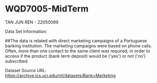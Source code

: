 # WQD7005-MidTerm

TAN JUN REN - 22050099

Data Set Information:

##The data is related with direct marketing campaigns of a Portuguese banking institution. The marketing campaigns were based on phone calls. Often, more than one contact to the same client was required, in order to access if the product (bank term deposit) would be ('yes') or not ('no') subscribed.

Dataset Source URL: https://archive.ics.uci.edu/ml/datasets/Bank+Marketing
